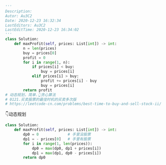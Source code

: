 <!--
 * @Description: 
 * @Autor: Au3C2
 * @Date: 2020-12-23 16:32:46
 * @LastEditors: Au3C2
 * @LastEditTime: 2021-03-29 16:13:14
-->
```python
'''
Description: 
Autor: Au3C2
Date: 2020-12-23 16:32:34
LastEditors: Au3C2
LastEditTime: 2020-12-23 16:34:02
'''
class Solution:
    def maxProfit(self, prices: List[int]) -> int:
        n = len(prices)
        buy = prices[0]
        profit = 0
        for i in range(1, n):
            if prices[i] < buy:
                buy = prices[i]
            elif prices[i] > buy:
                profit += prices[i] - buy
                buy = prices[i]
        return profit
# 动态规划，简单.👆贪心算法
# 0121.买卖股票的最佳时机的买卖多次版
# https://leetcode-cn.com/problems/best-time-to-buy-and-sell-stock-ii/
```
👇动态规划
```python
class Solution:
    def maxProfit(self, prices: List[int]) -> int:
        dp0 = 0             # 手里没股票
        dp1 = - prices[0]   # 手里有股票
        for i in range(1, len(prices)):
            dp0 = max(dp0, dp1 + prices[i])
            dp1 = max(dp1, dp0 - prices[i])
        return dp0
```